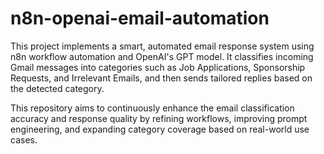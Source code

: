 # n8n-openai-email-automation
This project implements a smart, automated email response system using n8n workflow automation and OpenAI's GPT model. It classifies incoming Gmail messages into categories such as Job Applications, Sponsorship Requests, and Irrelevant Emails, and then sends tailored replies based on the detected category.

This repository aims to continuously enhance the email classification accuracy and response quality by refining workflows, improving prompt engineering, and expanding category coverage based on real-world use cases.
